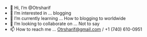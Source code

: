 - 👋 Hi, I’m @Otrsharif
- 👀 I’m interested in ... blogging 
- 🌱 I’m currently learning ... How to blogging to worldwide 
- 💞️ I’m looking to collaborate on ... Not to say
- 📫 How to reach me ... Otrsharif@gmail.com / +1 (740) 610-0951

<!---
Otrsharif/Otrsharif is a ✨ special ✨ repository because its `README.md` (this file) appears on your GitHub profile.
You can click the Preview link to take a look at your changes.
--->
